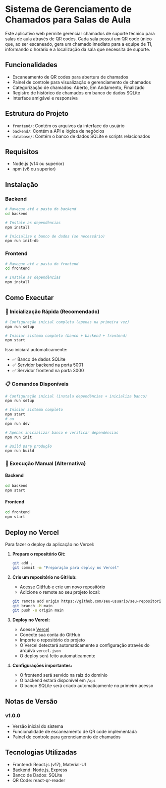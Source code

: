 # Sistema de Gerenciamento de Chamados para Salas de Aula

Este aplicativo web permite gerenciar chamados de suporte técnico para salas de aula através de QR codes. Cada sala possui um QR code único que, ao ser escaneado, gera um chamado imediato para a equipe de TI, informando o horário e a localização da sala que necessita de suporte.

## Funcionalidades

- Escaneamento de QR codes para abertura de chamados
- Painel de controle para visualização e gerenciamento de chamados
- Categorização de chamados: Aberto, Em Andamento, Finalizado
- Registro de histórico de chamados em banco de dados SQLite
- Interface amigável e responsiva

## Estrutura do Projeto

- `frontend/`: Contém os arquivos da interface do usuário
- `backend/`: Contém a API e lógica de negócios
- `database/`: Contém o banco de dados SQLite e scripts relacionados

## Requisitos

- Node.js (v14 ou superior)
- npm (v6 ou superior)

## Instalação

### Backend

```bash
# Navegue até a pasta do backend
cd backend

# Instale as dependências
npm install

# Inicialize o banco de dados (se necessário)
npm run init-db
```

### Frontend

```bash
# Navegue até a pasta do frontend
cd frontend

# Instale as dependências
npm install
```

## Como Executar

### 🚀 Inicialização Rápida (Recomendado)

```bash
# Configuração inicial completa (apenas na primeira vez)
npm run setup

# Iniciar sistema completo (banco + backend + frontend)
npm start
```

Isso iniciará automaticamente:
- ✅ Banco de dados SQLite
- ✅ Servidor backend na porta 5001
- ✅ Servidor frontend na porta 3000

### 📋 Comandos Disponíveis

```bash
# Configuração inicial (instala dependências + inicializa banco)
npm run setup

# Iniciar sistema completo
npm start
# ou
npm run dev

# Apenas inicializar banco e verificar dependências
npm run init

# Build para produção
npm run build
```

### 🔧 Execução Manual (Alternativa)

#### Backend
```bash
cd backend
npm start
```

#### Frontend
```bash
cd frontend
npm start
```

## Deploy no Vercel

Para fazer o deploy da aplicação no Vercel:

1. **Prepare o repositório Git:**
   ```bash
   git add .
   git commit -m "Preparação para deploy no Vercel"
   ```

2. **Crie um repositório no GitHub:**
   - Acesse [GitHub](https://github.com) e crie um novo repositório
   - Adicione o remote ao seu projeto local:
   ```bash
   git remote add origin https://github.com/seu-usuario/seu-repositorio.git
   git branch -M main
   git push -u origin main
   ```

3. **Deploy no Vercel:**
   - Acesse [Vercel](https://vercel.com)
   - Conecte sua conta do GitHub
   - Importe o repositório do projeto
   - O Vercel detectará automaticamente a configuração através do arquivo `vercel.json`
   - O deploy será feito automaticamente

4. **Configurações importantes:**
   - O frontend será servido na raiz do domínio
   - O backend estará disponível em `/api`
   - O banco SQLite será criado automaticamente no primeiro acesso

## Notas de Versão

### v1.0.0
- Versão inicial do sistema
- Funcionalidade de escaneamento de QR code implementada
- Painel de controle para gerenciamento de chamados

## Tecnologias Utilizadas

- Frontend: React.js (v17), Material-UI
- Backend: Node.js, Express
- Banco de Dados: SQLite
- QR Code: react-qr-reader